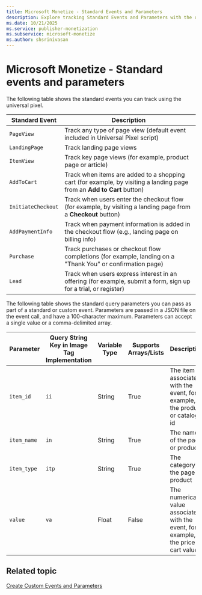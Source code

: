 ```yaml
---
title: Microsoft Monetize - Standard Events and Parameters
description: Explore tracking Standard Events and Parameters with the universal pixel to streamline data collection. View standard events and query parameters. 
ms.date: 10/21/2025
ms.service: publisher-monetization
ms.subservice: microsoft-monetize
ms.author: shsrinivasan
---
```


# Microsoft Monetize - Standard events and parameters

The following table shows the standard events you can track using the universal pixel.

| Standard Event | Description |
|---|---|
| `PageView` | Track any type of page view (default event included in Universal Pixel script) |
| `LandingPage` | Track landing page views |
| `ItemView` | Track key page views (for example, product page or article) |
| `AddToCart` | Track when items are added to a shopping cart (for example, by visiting a landing page from an **Add to Cart** button) |
| `InitiateCheckout` | Track when users enter the checkout flow (for example, by visiting a landing page from a **Checkout** button) |
| `AddPaymentInfo` | Track when payment information is added in the checkout flow (e.g., landing page on billing info) |
| `Purchase` | Track purchases or checkout flow completions (for example, landing on a "Thank You" or confirmation page) |
| `Lead` | Track when users express interest in an offering (for example, submit a form, sign up for a trial, or register) |

The following table shows the standard query parameters you can pass as part of a standard or custom event. Parameters are passed in a JSON file on the event call, and have a 100-character maximum. Parameters can accept a single value or a comma-delimited array.

| Parameter | Query String Key in Image Tag Implementation | Variable Type | Supports Arrays/Lists | Description |
|---|---|---|---|---|
| `item_id` | `ii` | String | True | The item id associated with the event, for example, the product or catalog id |
| `item_name` | `in` | String | True | The name of the page or product |
| `item_type` | `itp` | String | True | The category of the page or product |
| `value` | `va` | Float | False | The numerical value associated with the event, for example, the price or cart value. |

## Related topic

 [Create Custom Events and Parameters](create-custom-events-and-parameters.md)
